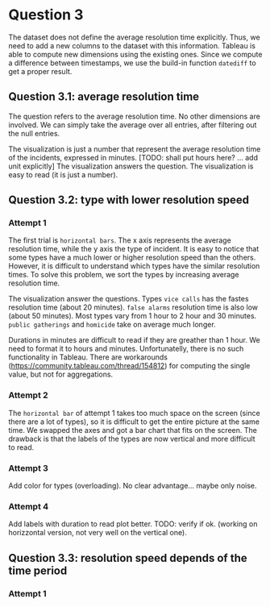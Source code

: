 # Question 3

The dataset does not define the average resolution time explicitly. Thus, we need to add a new columns to the dataset with this information. Tableau is able to compute new dimensions using the existing ones. Since we compute a difference between timestamps, we use the build-in function `datediff` to get a proper result.

## Question 3.1: average resolution time

The question refers to the average resolution time. No other dimensions are involved. We can simply take the average over all entries, after filtering out the null entries.

The visualization is just a number that represent the average resolution time of the incidents, expressed in minutes. [TODO: shall put hours here? … add unit explicitly] The visualization answers the question. The visualization is easy to read (it is just a number).

## Question 3.2: type with lower resolution speed

### Attempt 1

The first trial is `horizontal bars`. The x axis represents the average resolution time, while the y axis the type of incident. It is easy to notice that some types have a much lower or higher resolution speed than the others. However, it is difficult to understand which types have the similar resolution times. To solve this problem, we sort the types by increasing average resolution time.

The visualization answer the questions. Types `vice calls` has the fastes resolution time (about 20 minutes). `false alarms` resolution time is also low (about 50 minutes). Most types vary from 1 hour to 2 hour and 30 minutes. `public gatherings` and `homicide` take on average much longer.

Durations in minutes are difficult to read if they are greather than 1 hour. We need to format it to hours and minutes. Unfortunatelly, there is no such functionality in Tableau. There are workarounds (https://community.tableau.com/thread/154812) for computing the single value, but not for aggregations.

### Attempt 2

The `horizontal bar` of attempt 1 takes too much space on the screen (since there are a lot of types), so it is difficult to get the entire picture at the same time. We swapped the axes and got a bar chart that fits on the screen. The drawback is that the labels of the types are now vertical and more difficult to read.

### Attempt 3

Add color for types (overloading). No clear advantage… maybe only noise.

### Attempt 4

Add labels with duration to read plot better. TODO: verify if ok. (working on horizzontal version, not very well on the vertical one).

## Question 3.3: resolution speed depends of the time period

### Attempt 1

